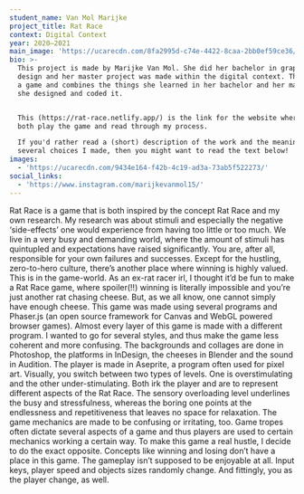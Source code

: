 ```yaml
---
student_name: Van Mol Marijke
project_title: Rat Race
context: Digital Context
year: 2020—2021
main_image: 'https://ucarecdn.com/8fa2995d-c74e-4422-8caa-2bb0ef59ce36/'
bio: >-
  This project is made by Marijke Van Mol. She did her bachelor in graphic
  design and her master project was made within the digital context. The work is
  a game and combines the things she learned in her bachelor and her master as
  she designed and coded it.


  This (https://rat-race.netlify.app/) is the link for the website where you can
  both play the game and read through my process.

  If you'd rather read a (short) description of the work and the meaning behind
  several choices I made, then you might want to read the text below! 
images:
  - 'https://ucarecdn.com/9434e164-f42b-4c19-ad3a-73ab5f522273/'
social_links:
  - 'https://www.instagram.com/marijkevanmol15/'
---
```

Rat Race is a game that is both inspired by the concept Rat Race and my own research. My research was about stimuli and especially the negative ‘side-effects’ one would experience from having too little or too much. We live in a very busy and demanding world, where the amount of stimuli has quintupled and expectations have raised significantly. You are, after all, responsible for your own failures and successes.
Except for the hustling, zero-to-hero culture, there’s another place where winning is highly valued. This is in the game-world. As an ex-rat racer irl, I thought it’d be fun to make a Rat Race game, where spoiler(!!) winning is literally impossible and you’re just another rat chasing cheese. But, as we all know, one cannot simply have enough cheese.
This game was made using several programs and Phaser.js (an open source framework for Canvas and WebGL powered browser games). Almost every layer of this game is made with a different program. I wanted to go for several styles, and thus make the game less coherent and more confusing. The backgrounds and collages are done in Photoshop, the platforms in InDesign, the cheeses in Blender and the sound in Audition. The player is made in Aseprite, a program often used for pixel art. 
Visually, you switch between two types of levels. One is overstimulating and the other under-stimulating. Both irk the player and are to represent different aspects of the Rat Race. The sensory overloading level underlines the busy and stressfulness, whereas the boring one points at the endlessness and repetitiveness that leaves no space for relaxation.
The game mechanics are made to be confusing or irritating, too. Game tropes often dictate several aspects of a game and thus players are used to certain mechanics working a certain way. To make this game a real hustle, I decide to do the exact opposite. Concepts like winning and losing don’t have a place in this game. The gameplay isn’t supposed to be enjoyable at all. Input keys, player speed and objects sizes randomly change. And fittingly, you as the player change, as well.